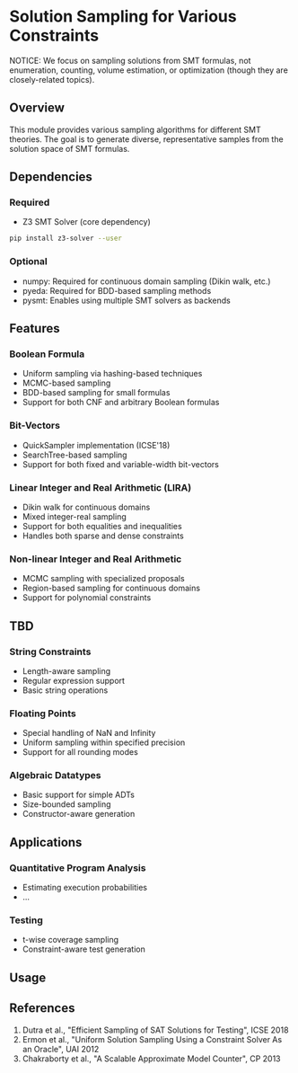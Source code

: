 # Solution Sampling for Various Constraints

NOTICE: We focus on sampling solutions from SMT formulas, not enumeration, counting, volume estimation, or optimization (though they are closely-related topics).

## Overview

This module provides various sampling algorithms for different SMT theories. The goal is to generate diverse, representative samples from the solution space of SMT formulas.

## Dependencies

### Required
- Z3 SMT Solver (core dependency)
```bash
pip install z3-solver --user
```

### Optional

- numpy: Required for continuous domain sampling (Dikin walk, etc.)
- pyeda: Required for BDD-based sampling methods
- pysmt: Enables using multiple SMT solvers as backends

## Features

### Boolean Formula
- Uniform sampling via hashing-based techniques
- MCMC-based sampling
- BDD-based sampling for small formulas
- Support for both CNF and arbitrary Boolean formulas

### Bit-Vectors
- QuickSampler implementation (ICSE'18)
- SearchTree-based sampling
- Support for both fixed and variable-width bit-vectors

### Linear Integer and Real Arithmetic (LIRA)
- Dikin walk for continuous domains
- Mixed integer-real sampling
- Support for both equalities and inequalities
- Handles both sparse and dense constraints

### Non-linear Integer and Real Arithmetic
- MCMC sampling with specialized proposals
- Region-based sampling for continuous domains
- Support for polynomial constraints


## TBD

### String Constraints
- Length-aware sampling
- Regular expression support
- Basic string operations

### Floating Points
- Special handling of NaN and Infinity
- Uniform sampling within specified precision
- Support for all rounding modes

### Algebraic Datatypes
- Basic support for simple ADTs
- Size-bounded sampling
- Constructor-aware generation

## Applications

### Quantitative Program Analysis
- Estimating execution probabilities
- ...

### Testing
- t-wise coverage sampling
- Constraint-aware test generation

## Usage



## References

1. Dutra et al., "Efficient Sampling of SAT Solutions for Testing", ICSE 2018
2. Ermon et al., "Uniform Solution Sampling Using a Constraint Solver As an Oracle", UAI 2012
3. Chakraborty et al., "A Scalable Approximate Model Counter", CP 2013
